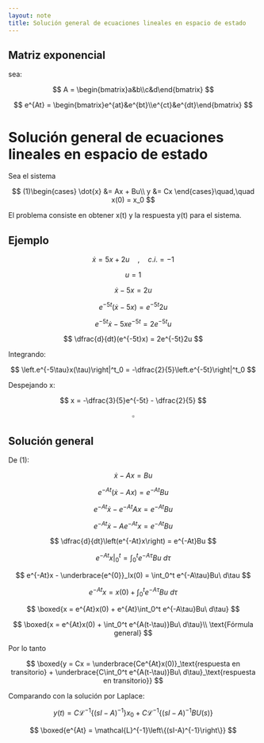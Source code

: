 ```yaml
---
layout: note
title: Solución general de ecuaciones lineales en espacio de estado
---
```


## Matriz exponencial
sea:

$$
A = \begin{bmatrix}a&b\\c&d\end{bmatrix}
$$


$$
e^{At} = \begin{bmatrix}e^{at}&e^{bt}\\e^{ct}&e^{dt}\end{bmatrix}
$$


# Solución general de ecuaciones lineales en espacio de estado
Sea el sistema

$$
(1)\begin{cases}
\dot{x} &= Ax + Bu\\
y &= Cx
\end{cases}\quad,\quad x(0) = x_0
$$

El problema consiste en obtener x(t) y la respuesta y(t) para el sistema.


## Ejemplo

$$
\dot{x} = 5x + 2u\quad,\quad c.i. = -1
$$

$$
u = 1
$$

$$
\dot{x} - 5x = 2u
$$

$$
e^{-5t}(\dot{x} - 5x) = e^{-5t}2u
$$

$$
e^{-5t}\dot{x} - 5xe^{-5t} = 2e^{-5t}u
$$

$$
\dfrac{d}{dt}(e^{-5t}x) = 2e^{-5t}2u
$$

Integrando:

$$
\left.e^{-5\tau}x(\tau)\right|^t_0 = -\dfrac{2}{5}\left.e^{-5t}\right|^t_0
$$


Despejando x:

$$
x = -\dfrac{3}{5}e^{-5t} - \dfrac{2}{5}
$$

$$
\square
$$


## Solución general

De (1):

$$
\dot{x} - Ax = Bu
$$

$$
e^{-At}(\dot{x} - Ax) = e^{-At}Bu
$$

$$
e^{-At}\dot{x} - e^{-At}Ax = e^{-At}Bu
$$

$$
e^{-At}\dot{x} - Ae^{-At}x = e^{-At}Bu
$$

$$
\dfrac{d}{dt}\left(e^{-At}x\right) = e^{-At}Bu
$$

$$
\left.e^{-At}x\right|^t_0 = \int_0^t e^{-A\tau}Bu\ d\tau
$$

$$
e^{-At}x - \underbrace{e^{0}}_Ix(0) = \int_0^t e^{-A\tau}Bu\ d\tau
$$

$$
e^{-At}x = x(0) + \int_0^t e^{-A\tau}Bu\ d\tau
$$

$$
\boxed{x = e^{At}x(0) + e^{At}\int_0^t e^{-A\tau}Bu\ d\tau}
$$

$$
\boxed{x = e^{At}x(0) + \int_0^t e^{A(t-\tau)}Bu\ d\tau}\\
\text{Fórmula general}
$$

Por lo tanto

$$
\boxed{y = Cx = \underbrace{Ce^{At}x(0)}_\text{respuesta en transitorio} + \underbrace{C\int_0^t e^{A(t-\tau)}Bu\ d\tau}_\text{respuesta en transitorio}}
$$


Comparando con la solución por Laplace:

$$
y(t)=C\mathcal{L}^{-1}\{(sI-A)^{-1}\}x_0+C\mathcal{L}^{-1}\{(sI-A)^{-1}BU(s)\}
$$

$$
\boxed{e^{At} = \mathcal{L}^{-1}\left\{(sI-A)^{-1}\right\}}
$$

